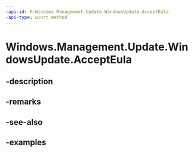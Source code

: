 ```yaml
---
-api-id: M:Windows.Management.Update.WindowsUpdate.AcceptEula
-api-type: winrt method
---
```


# Windows.Management.Update.WindowsUpdate.AcceptEula

<!--
public void AcceptEula ();
-->


## -description

## -remarks

## -see-also

## -examples


